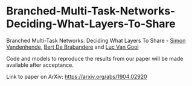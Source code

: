 # Branched-Multi-Task-Networks-Deciding-What-Layers-To-Share

Branched Multi-Task Networks: Deciding What Layers To Share - 
[Simon Vandenhende](https://www.kuleuven.be/wieiswie/nl/person/00123591), [Bert De Brabandere](https://www.kuleuven.be/wieiswie/nl/person/00096935) and [Luc Van Gool](http://www.vision.ee.ethz.ch/en/members/detail/1/)

Code and models to reproduce the results from our paper will be made available after acceptance. 

Link to paper on ArXiv: https://arxiv.org/abs/1904.02920
